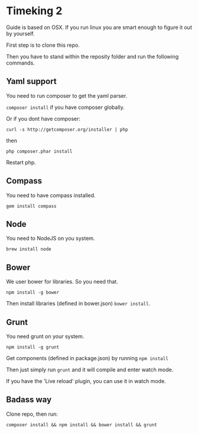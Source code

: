 Timeking 2
==========

Guide is based on OSX. If you run linux you are smart enough to figure it out by yourself.

First step is to clone this repo.

Then you have to stand within the reposity folder and run the following commands.

Yaml support
------------

You need to run composer to get the yaml parser.

` composer install ` if you have composer globally.

Or if you dont have composer:

` curl -s http://getcomposer.org/installer | php `

then

` php composer.phar install `

Restart php.

Compass
-------

You need to have compass installed.

` gem install compass `

Node
----

You need to NodeJS on you system.

` brew install node `

Bower
-----

We user bower for libraries. So you need that.

` npm install -g bower `

Then install libraries (defined in bower.json) ` bower install `.

Grunt
-----

You need grunt on your system.

` npm install -g grunt `

Get components (defined in package.json) by running ` npm install `

Then just simply run ` grunt ` and it will compile and enter watch mode.

If you have the 'Live reload' plugin, you can use it in watch mode.

Badass way
----------

Clone repo, then run:

` composer install && npm install && bower install && grunt `

